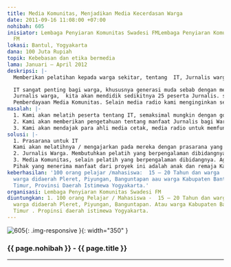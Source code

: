 ```yaml
---
title: Media Komunitas, Menjadikan Media Kecerdasan Warga
date: 2011-09-16 11:08:00 +07:00
nohibah: 605
inisiator: Lembaga Penyiaran Komunitas Swadesi FMLembaga Penyiaran Komunitas Swadesi
  FM
lokasi: Bantul, Yogyakarta
dana: 100 Juta Rupiah
topik: Kebebasan dan etika bermedia
lama: Januari – April 2012
deskripsi: |-
  Memberikan pelatihan kepada warga sekitar, tentang  IT, Jurnalis warga dan juga pemberdayaan Media Komunitas.

  IT sangat penting bagi warga, khususnya generasi muda sebab dengan mengenal IT lebih banyak maka akan didapat Ilmu yang banyak pula. Tidak menutup kemungkinan bagi warga yang sduah berusia lanjut usia, agar mereka tidak usah khawatir dengan kemajuan tehnologi bagi putra putinya.
  Jurnalis warga,  kita akan mendidik sedikitnya 25 peserta Jurnalis. siapapun yang menjadi peserta akan menjadi Jurnalis warga . diharapakan dengan pelatihan ini nantinya akan melahirkan para jurnalis, yang handal, independent dan Jujur serta tidak memihak.
  Pemberdayaan Media Komunitas. Selain media radio kami menginginkan sebuah Media cetak, meski hanya Tabloid atau Koran 1 ( satu ) lembar tetapi isinya berupa liputan kegiatan warga serta aspirasi dari warga komunitas itu sendiri.
masalah: |-
  1. Kami akan melatih peserta tentang IT, semaksimal mungkin dengan golongan usia anak anak klas 5 SD sampai mahasiswa smenter III, atau para orang tua yang diberikan informasi bersama putra putri mereka.
  2. Kami akan memberikan pengetahuan tentang manfaat Jurnalis bagi Warga , serta bagaimana menjadi Jurnalis yang baik, Independent, serta Investigasi berita.
  3. Kami akan mendajak para ahli media cetak, media radio untuk memfungsikan peran media komunitas ini lebih optimal , dengan mengajak lebih banyak berbagai elemen warga.
solusi: |-
  1. Prasarana untuk IT
  Kami akan melatihnya / mengajarkan pada mereka dengan prasarana yang memadai , sehingga akan praktis dan berfungsi secara optimal. Selalin itu juga akses internet yang handal dan lancar. Diharapkan peserta yang mengikuti pelatihan ini akan terampil, cerdas dan mumpuni.
  2. Jurnalis Warga. Membutuhkan pelatih yang berpengalaman dibidangnya, serta bisa mendidik peserta menjadi sebuah professional.
  3. Media Komunitas, selain pelatih yang berpengalaman dibidangnya. Agar nanti media bisa berfunsi maksimal dan bisa dinikmati warga. Selain itu kami juga menginginkan Prasarana untuk meaktualisasikan dari program ini. Misalnya peralatan yang diperlukan
  Pihak yang menerima manfaat dari proyek ini adalah anak dan remaja Kampung Kebon Duren, Depok, Jawa Barat.
keberhasilan: '100 orang pelajar /mahasiswa:  15 – 20 Tahun dan warga : 25-35 tahun
  warga didaerah Pleret, Piyungan, Banguntapan aau warga Kabupaten Bantul, bagian
  Timur, Provinsi Daerah Istimewa Yogyakarta.'
organisasi: Lembaga Penyiaran Komunitas Swadesi FM
diuntungkan: 1. 100 orang Pelajar / Mahasiswa -  15 – 20 Tahun dan warga - 25-35 Tahun
  warga didaerah Pleret, Piyungan, Banguntapan. Atau warga Kabupaten Bantul, bagian
  Timur . Propinsi daerah istimewa Yogyakarta.
---
```


![605](/static/img/hibahcmb/605.png){: .img-responsive }{: width="350" }

### {{ page.nohibah }} - {{ page.title }}

---
